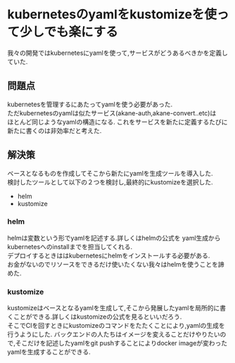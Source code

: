 # kubernetesのyamlをkustomizeを使って少しでも楽にする
我々の開発ではkubernetesにyamlを使って,サービスがどうあるべきかを定義していた.  

## 問題点
kubernetesを管理するにあたってyamlを使う必要があった.  
ただkubernetesのyamlは似たサービス(akane-auth,akane-convert..etc)は  
ほとんど同じようなyamlの構造になる.
これをサービスを新たに定義するたびに新たに書くのは非効率だと考えた.  

## 解決策
ベースとなるものを作成してそこから新たにyamlを生成ツールを導入した.  
検討したツールとして以下の２つを検討し,最終的にkustomizeを選択した.

- helm
- kustomize

### helm
helmは変数という形でyamlを記述する.詳しくはhelmの公式を
yaml生成からkubernetesへのinstallまでを担当してくれる.  
デプロイするときははkubernetesにhelmをインストールする必要がある.  
お金がないのでリソースをできるだけ使いたくない我々はhelmを使うことを諦めた.

### kustomize
kustomizeはベースとなるyamlを生成して,そこから発展したyamlを局所的に書くことができる.詳しくはkustomizeの公式を見るといいだろう.  
そこでCIを回すときにkustomizeのコマンドをたたくことにより,yamlの生成を行うようにした.
バックエンドの人たちはイメージを変えることだけやりたいので,そこだけを記述したyamlをgit pushすることによりdocker imageが変わったyamlを生成することができる.
